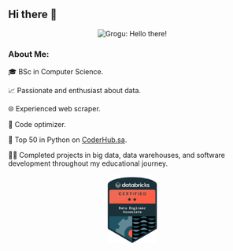 ## Hi there 👋


<p align="center">
  <picture>
  <img src="images\grogu.gif" width="320" alt="Grogu: Hello there!">
  </picture>
</p>

### About Me:

🎓 BSc in Computer Science.

📈 Passionate and enthusiast about data.

🌐 Experienced web scraper.

🚀 Code optimizer.

🏅 Top 50 in Python on [CoderHub.sa](https://profile.satr.codes/saudijedi/public/overview).

👨‍💻 Completed projects in big data, data warehouses, and software development throughout my educational journey.

<p align="center">
  <a href="https://credentials.databricks.com/32ae0150-ca64-4686-b974-ef501052754b">
    <img src="images\dbricks-badge.png" width="100" alt="Databricks Certified Badge">
  </a>
</p>

